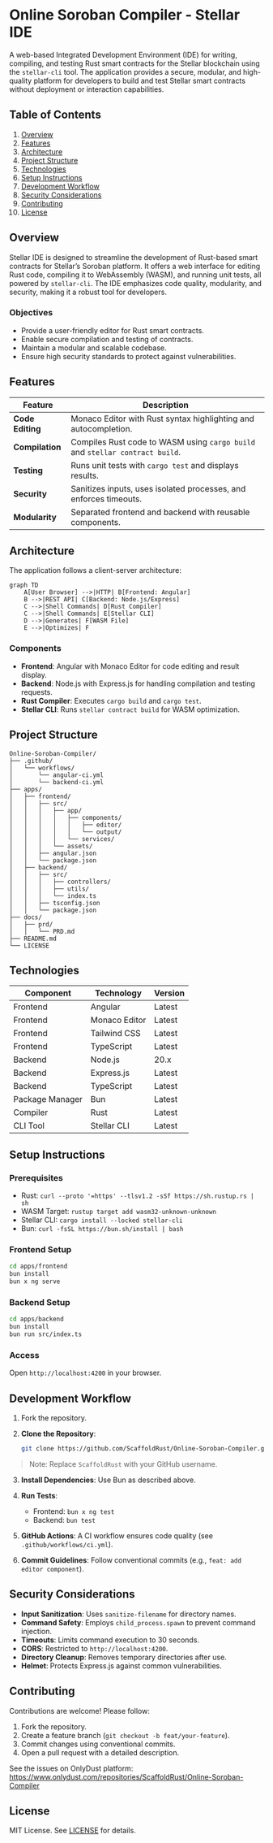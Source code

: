 # Online Soroban Compiler - Stellar IDE

A web-based Integrated Development Environment (IDE) for writing, compiling, and testing Rust smart contracts for the Stellar blockchain using the `stellar-cli` tool. The application provides a secure, modular, and high-quality platform for developers to build and test Stellar smart contracts without deployment or interaction capabilities.

## Table of Contents
1. [Overview](#overview)
2. [Features](#features)
3. [Architecture](#architecture)
4. [Project Structure](#project-structure)
5. [Technologies](#technologies)
6. [Setup Instructions](#setup-instructions)
7. [Development Workflow](#development-workflow)
8. [Security Considerations](#security-considerations)
9. [Contributing](#contributing)
10. [License](#license)

## Overview

Stellar IDE is designed to streamline the development of Rust-based smart contracts for Stellar’s Soroban platform. It offers a web interface for editing Rust code, compiling it to WebAssembly (WASM), and running unit tests, all powered by `stellar-cli`. The IDE emphasizes code quality, modularity, and security, making it a robust tool for developers.

### Objectives
- Provide a user-friendly editor for Rust smart contracts.
- Enable secure compilation and testing of contracts.
- Maintain a modular and scalable codebase.
- Ensure high security standards to protect against vulnerabilities.

## Features

| Feature | Description |
|---------|-------------|
| **Code Editing** | Monaco Editor with Rust syntax highlighting and autocompletion. |
| **Compilation** | Compiles Rust code to WASM using `cargo build` and `stellar contract build`. |
| **Testing** | Runs unit tests with `cargo test` and displays results. |
| **Security** | Sanitizes inputs, uses isolated processes, and enforces timeouts. |
| **Modularity** | Separated frontend and backend with reusable components. |

## Architecture

The application follows a client-server architecture:

```mermaid
graph TD
    A[User Browser] -->|HTTP| B[Frontend: Angular]
    B -->|REST API| C[Backend: Node.js/Express]
    C -->|Shell Commands| D[Rust Compiler]
    C -->|Shell Commands| E[Stellar CLI]
    D -->|Generates| F[WASM File]
    E -->|Optimizes| F
```

### Components
- **Frontend**: Angular with Monaco Editor for code editing and result display.
- **Backend**: Node.js with Express.js for handling compilation and testing requests.
- **Rust Compiler**: Executes `cargo build` and `cargo test`.
- **Stellar CLI**: Runs `stellar contract build` for WASM optimization.

## Project Structure

```
Online-Soroban-Compiler/
├── .github/
│   └── workflows/
│       └── angular-ci.yml
│       └── backend-ci.yml
├── apps/
│   ├── frontend/
│   │   ├── src/
│   │   │   ├── app/
│   │   │   │   ├── components/
│   │   │   │   │   ├── editor/
│   │   │   │   │   └── output/
│   │   │   │   └── services/
│   │   │   └── assets/
│   │   ├── angular.json
│   │   └── package.json
│   ├── backend/
│   │   ├── src/
│   │   │   ├── controllers/
│   │   │   ├── utils/
│   │   │   └── index.ts
│   │   ├── tsconfig.json
│   │   └── package.json
├── docs/
│   ├── prd/
│   │   └── PRD.md
├── README.md
└── LICENSE
```

## Technologies

| Component | Technology | Version |
|-----------|------------|---------|
| Frontend | Angular | Latest |
| Frontend | Monaco Editor | Latest |
| Frontend | Tailwind CSS | Latest |
| Frontend | TypeScript | Latest |
| Backend | Node.js | 20.x |
| Backend | Express.js | Latest |
| Backend | TypeScript | Latest |
| Package Manager | Bun | Latest |
| Compiler | Rust | Latest |
| CLI Tool | Stellar CLI | Latest |

## Setup Instructions

### Prerequisites
- Rust: `curl --proto '=https' --tlsv1.2 -sSf https://sh.rustup.rs | sh`
- WASM Target: `rustup target add wasm32-unknown-unknown`
- Stellar CLI: `cargo install --locked stellar-cli`
- Bun: `curl -fsSL https://bun.sh/install | bash`

### Frontend Setup
```bash
cd apps/frontend
bun install
bun x ng serve
```

### Backend Setup
```bash
cd apps/backend
bun install
bun run src/index.ts
```

### Access
Open `http://localhost:4200` in your browser.

## Development Workflow

1. Fork the repository.

2. **Clone the Repository**:
   ```bash
   git clone https://github.com/ScaffoldRust/Online-Soroban-Compiler.git
   ```
> Note: Replace `ScaffoldRust` with your GitHub username.

3. **Install Dependencies**: Use Bun as described above.

4. **Run Tests**:
   - Frontend: `bun x ng test`
   - Backend: `bun test`

5. **GitHub Actions**: A CI workflow ensures code quality (see `.github/workflows/ci.yml`).

6. **Commit Guidelines**: Follow conventional commits (e.g., `feat: add editor component`).

## Security Considerations

- **Input Sanitization**: Uses `sanitize-filename` for directory names.
- **Command Safety**: Employs `child_process.spawn` to prevent command injection.
- **Timeouts**: Limits command execution to 30 seconds.
- **CORS**: Restricted to `http://localhost:4200`.
- **Directory Cleanup**: Removes temporary directories after use.
- **Helmet**: Protects Express.js against common vulnerabilities.

## Contributing

Contributions are welcome! Please follow:
1. Fork the repository.
2. Create a feature branch (`git checkout -b feat/your-feature`).
3. Commit changes using conventional commits.
4. Open a pull request with a detailed description.

<!-- TODO: Add contribution guidelines.

// See [CONTRIBUTING.md](CONTRIBUTING.md) for details.
-->

See the issues on OnlyDust platform: https://www.onlydust.com/repositories/ScaffoldRust/Online-Soroban-Compiler

## License

MIT License. See [LICENSE](LICENSE) for details.
